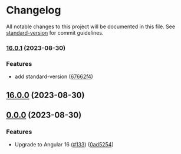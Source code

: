 # Changelog

All notable changes to this project will be documented in this file. See [standard-version](https://github.com/conventional-changelog/standard-version) for commit guidelines.

### [16.0.1](https://github.com/wKoza/ngx-upload/compare/v16.0.0...v16.0.1) (2023-08-30)


### Features

* add standard-version ([67662f4](https://github.com/wKoza/ngx-upload/commit/67662f41711b9f0cd3fd71d22c8d65f5c104fd4b))

## [16.0.0](https://github.com/wKoza/ngx-upload/compare/v0.0.0...v16.0.0) (2023-08-30)

## [0.0.0](https://github.com/wKoza/ngx-upload/compare/v13.0.0...v0.0.0) (2023-08-30)


### Features

* Upgrade to Angular 16 ([#133](https://github.com/wKoza/ngx-upload/issues/133)) ([0ad5254](https://github.com/wKoza/ngx-upload/commit/0ad52543df3ad65f7126912382166fdab03e56c0))
